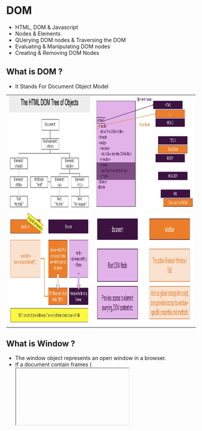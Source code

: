 # DOM
- HTML, DOM & Javascript
- Nodes & Elements
- QUerying DOM nodes & Traversing the DOM
- Evaluating & Manipulating DOM nodes
- Creating & Removing DOM Nodes
  
## What is DOM ?
- It Stands For Document Object Model
<table>
<tr>
<td>
  <img src="https://github.com/spdobest/JavaScriptUdemy/blob/master/ReadMe/images/DOM_TreeStructure.png" width="500" height="300" /> 
 </td>
<td>
<img src="https://github.com/spdobest/JavaScriptUdemy/blob/master/ReadMe/images/documentTreeStructure.png" width="600" height="300" />
</td>
</tr>
  <tr>
<td>
  <img src="https://github.com/spdobest/JavaScriptUdemy/blob/master/ReadMe/images/domPageLoading.png" width="500" height="300" /> 
 </td>
<td>
<img src="https://github.com/spdobest/JavaScriptUdemy/blob/master/ReadMe/images/documentsAndElementsInDom.png" width="500" height="300" />
</td>
</tr>
</table>  

## What is Window ?
- The window object represents an open window in a browser.
- If a document contain frames (<iframe> tags), the browser creates one window object for the HTML document, and one additional window object for each frame.
- Window contain other elements like document.

## What is Document ?
- The document object represents your web page.
- If you want to access any element in an HTML page, you always start with accessing the document object.
- Below are some examples of how you can use the document object to access and manipulate HTML.
- After loading any webpage, go to console, type document, you will see all the variables stored in the document object.
- Now type ```console.dir(document);``` inthe console of the webpage.
- Now you can print the each element like this ```console.dir($0);```. It will print the first node in document

## Querying Element
- DOM nodes are just Javascript objects in the end - i.e reference values
- These values returns Object References.
- type in console ```document.getElementById('id');``` it will print elements details in console
- Now Type in console ```console.dir(`document.getElementById('id'));``` it will print the element object details
- You can store the element object in any constant and do the operation in console.
- By using the querySelector, you can list down all the elements with the id and you can manipulate the data in html page without loading the page again
- 
- **querySelector('.id'), querySelectorAll('id') getElementById('id')**
<table>
<tr>
<td>
  <img src="https://github.com/spdobest/JavaScriptUdemy/blob/master/ReadMe/images/queryElementExample.png" width="500" height="300" /> 
 </td>
<td>
<img src="https://github.com/spdobest/JavaScriptUdemy/blob/master/ReadMe/images/NodesAndQuery.png" width="600" height="300" />
</td>
</tr>
</table  

- **SOME OF THE NOTES ON NODE QUERY METHODS**
- Here's a summary of the various methods you got to reach out to DOM elements (note: you can only query for element nodes).
- Besides the below query methods, you also got these special properties on the document object to select parts of the document:
- **document.body** => Selects the <body> element node   
- **document.head** => Selects the <head> element node.
- **document.documentElement** => Selects the <html> element node 
- **QUERY METHODS** 
  - **document.querySelector(<CSS selector>);**
  - Takes any CSS selector (e.g. '#some-id', '.some-class' or 'div p.some-class') and returns the first (!) matching element in the DOM. Returns null if no matching element could be found.
  - More information: https://developer.mozilla.org/en-US/docs/Web/API/Document/querySelector
  
  - **document.getElementById(<ID>);**
  - Takes an ID (without #, just the id name) and returns the element that has this id. Since the same ID shouldn't occur more than once on your page, it'll always return exactly that one element. Returns null if no element with the specified ID could be found.
  - More information: https://developer.mozilla.org/en-US/docs/Web/API/Document/getElementById

  - **document.querySelectorAll(<CSS selector>);**
  - Takes any CSS selector (e.g. '#some-id', '.some-class' or 'div p.some-class') and returns all matching elements in the DOM as a static (non-live) NodeList. Returns and empty NodeList if no matching element could be found.
  - More information: https://developer.mozilla.org/en-US/docs/Web/API/Document/querySelectorAll
  
  - **document.getElementsByClassName(<CSS CLASS>);**
  - Takes a CSS class g (e.g. 'some-class') and returns a live HTMLCollection of matched elements in your DOM. Returns an empty HTMLCollection if not matching elements were found.
  - More information: https://developer.mozilla.org/en-US/docs/Web/API/Document/getElementsByClassName
  
  - **document.getElementsByTagName(<HTML TAG>);**
  - Takes an HTML tag (e.g. 'p') and returns a live HTMLCollection of matched elements in your DOM. Returns an empty HTMLCollection if not matching elements were found.
  - More information: https://developer.mozilla.org/en-US/docs/Web/API/Element/getElementsByTagName
  - There also is the getElementsByName() method which really isn't used commonly (https://developer.mozilla.org/en-US/docs/Web/API/Document/getElementsByName).
  
## Selecting Element in DOM
- By using the document.querySelector('.id') - you will get list of elements in the console
- document.querySelector('.id')
- document.querySelector('ul li:first-of-type')
## Exploring and Changing DOM properties 
- Search mdn h1 element and select the first link
<img src="https://github.com/spdobest/JavaScriptUdemy/blob/master/ReadMe/images/evaluatingElementId.png" width="500" height="300" />  

- Look at the below example, how to change the content of the elements
- h1.style.color = 'red'
- h1.style.backgroundColor = 'black'
- **NOTE : How to know which properties are available**
- Just type ```console.dir(h1);```
- For More details Follow **https://developer.mozilla.org/en-US/docs/Web/API/HTMLHeadingElement**

- <img src="https://github.com/spdobest/JavaScriptUdemy/blob/master/ReadMe/images/changeElementCOntent.png" width="500" height="300" />  

## Attributes and Properties
- Attribute name is not same as property, both are different
- You can change the attribute by using this ```input.setAttribute('value','Some Other property');```

<img src="https://github.com/spdobest/JavaScriptUdemy/blob/master/ReadMe/images/attributesVsProperties.png" width="500" height="300" />  

## Selecting Multiple Elements
- document.querySelector('.id')
- document.querySelector('#id') : It will select the element with id as id
- document.querySelector('id')
- 
```
    const liItems = document.querySelector('li');
    for(const item of liItems){
      console.dir(item);
    }
```
- **Difference between document.querySelector('#someId') and document.getElementById('someId')
    - QuerySelector uses a CSS selector and can match ANY elements( depending on provided selector)
    - getElementById looks only for the ID
- **ASSIGNMENT**
    - Which challenges did you face, how did you overcome them?
    - Side-note: DON'T share your code, only share your thoughts. Compare your code to mine (solution video + attached code).
- const alLis =  document.querySelectorAll(li)
- allLis will contains all li node element in the document
```
    const listItemElements = document.getElementsByTagName(li);
    for( const liElement of listItemElements){
        console.dir(liElement);
    }
```
- How to chenga the property of an Element
```
    const h1 = document.getElementById('id');
    h1.textContent = 'Hello New Text!';
    h1.style.color = 'white';
    h1.style.backgroundColor = 'black';
    
```  
## DOM Assignment
- Select this task atleast in 2 different ways and change the background color to black and text color to white
- Change the document title (<head> title</head>) to Assignment solved. Use 2 different way to get access to the <title> element via querySelector on Document and querySelector on  the certain property field in the document
- Select h1 element on this page and change the text to Assignment Solved!.

## DOM Traversal
<img src="https://github.com/spdobest/JavaScriptUdemy/blob/master/ReadMe/images/traversingChildNodeStructure.png" width="500" height="300" /> 
 
## Traversing Child Node
- For more details follor **https://www.digitalocean.com/community/tutorials/how-to-traverse-the-dom**
<img src="https://github.com/spdobest/JavaScriptUdemy/blob/master/ReadMe/images/traversingChildStruucture1.png" width="600" height="300" />
```
<html>
<head> <title> My title</title> </head>
<body>
  <header> <h1 id="main-title">My Title</h1></header>
  <ul>
    <li class="listItem"> List Item1</li>
    <li class="listItem"> List Item2</li>
    <li class="listItem"> List Item3</li>
  </ul>  
  <input type="text" value="default text"/>
</body>
</html>
```
- **document.querySelector('li');** - it will select the first <li> node
- We can select the list of li nodes by this  document.querySelector('.listItem')
- ANother way to access all the li elements

```
  const ul = document.querySelector('ul');
  ul.children // it will print all the li node under ul
  // for first li item
  ul.children[0]
```
- ul.children - it will print all the child element nodes not the text nodes(space at the left of the node). In this white space ommited from the data in console.
- ul.childNodes- It will show the white space at the left side of the node in data field in browser console.
- ul.lastChildElement
- ul.lastChild

## Using Parent Node and Parent Element
- From child element you can access the parent element as well
- For the above example
- const li = document.querySelector('li');
- console.dir(li); // it will print all the properties
- l**i.parentElement or li.parentNode**
- document.documentElement.parentElement
- document.documentElement.parentNode (it will print #document)
- Now from the **li** i want to access the body. I can get access using document.body, but i want to access using child element
- **li.closest('body');** // it will return the body of the document
- **li.closest('header');** // it will print the header in the document

## Accessing sibling elements
- li.list-item // it will print all the items in the list
- const ul = li.parentElement;
- or without using the child element const ul = document.querySelector('ul');
- ul.previousSibling // it will print the white space as well, whatever defined before the <ul>
- ul.previousElementSibling - It will print the previous element before <ul> tag. In the above example <header> <h1 id="main-title">My Title</h1></header> is the sibling element
- It will pring the header element
- This Is same for next elements as well
  
- **ul.nextSibling and ul.nextElementSibling** 
- const ul = document.body.firstElementChild.nextElementSibling
- const firstLi = ul.firstElementChild
- const header = document.body.firstElementChild
- **NOTE :** Deeply traversal logic will most likely also not yield any performance benefits or even perform worse.
## Styling DOM element
- You can use dom property to style the dom element as well.
- For more details follow this example **https://github.com/spdobest/JavaScriptUdemy/tree/master/src/dom-04-styling**
<img src="https://github.com/spdobest/JavaScriptUdemy/blob/master/ReadMe/images/stylingDomElement.png" width="600" height="300" />

## Creating Element With Javacript
<img src="https://github.com/spdobest/JavaScriptUdemy/blob/master/ReadMe/images/creatingElemtntWithJs.png" width="600" height="300" /> 
## Adding Element vis HTML code
- You can add Element to DOM using console
